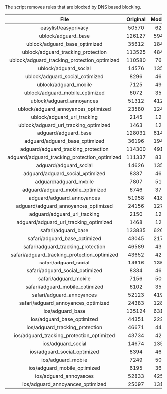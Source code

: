 The script removes rules that are blocked by DNS based blocking.


| File | Original | Modified |
|:----:|:-----:|:-----:|
| easylist/easyprivacy | 50570 | 6240 |
| ublock/adguard_base | 126127 | 59422 |
| ublock/adguard_base_optimized | 35612 | 18432 |
| ublock/adguard_tracking_protection | 113525 | 48422 |
| ublock/adguard_tracking_protection_optimized | 110580 | 7686 |
| ublock/adguard_social | 14576 | 13504 |
| ublock/adguard_social_optimized | 8296 | 4618 |
| ublock/adguard_mobile | 7125 | 4989 |
| ublock/adguard_mobile_optimized | 6072 | 3563 |
| ublock/adguard_annoyances | 51312 | 41273 |
| ublock/adguard_annoyances_optimized | 23580 | 12455 |
| ublock/adguard_url_tracking | 2145 | 1280 |
| ublock/adguard_url_tracking_optimized | 1463 | 1277 |
| adguard/adguard_base | 128031 | 61401 |
| adguard/adguard_base_optimized | 36196 | 19444 |
| adguard/adguard_tracking_protection | 114300 | 49140 |
| adguard/adguard_tracking_protection_optimized | 111337 | 8391 |
| adguard/adguard_social | 14626 | 13561 |
| adguard/adguard_social_optimized | 8337 | 4661 |
| adguard/adguard_mobile | 7807 | 5168 |
| adguard/adguard_mobile_optimized | 6746 | 3735 |
| adguard/adguard_annoyances | 51958 | 41857 |
| adguard/adguard_annoyances_optimized | 24156 | 12765 |
| adguard/adguard_url_tracking | 2150 | 1286 |
| adguard/adguard_url_tracking_optimized | 1468 | 1283 |
| safari/adguard_base | 133835 | 62672 |
| safari/adguard_base_optimized | 43045 | 21701 |
| safari/adguard_tracking_protection | 46589 | 4394 |
| safari/adguard_tracking_protection_optimized | 43652 | 4250 |
| safari/adguard_social | 14616 | 13545 |
| safari/adguard_social_optimized | 8334 | 4648 |
| safari/adguard_mobile | 7156 | 5027 |
| safari/adguard_mobile_optimized | 6102 | 3595 |
| safari/adguard_annoyances | 52123 | 41949 |
| safari/adguard_annoyances_optimized | 24383 | 12835 |
| ios/adguard_base | 135124 | 63178 |
| ios/adguard_base_optimized | 44351 | 22205 |
| ios/adguard_tracking_protection | 46671 | 4401 |
| ios/adguard_tracking_protection_optimized | 43734 | 4257 |
| ios/adguard_social | 14674 | 13577 |
| ios/adguard_social_optimized | 8394 | 4662 |
| ios/adguard_mobile | 7249 | 5068 |
| ios/adguard_mobile_optimized | 6195 | 3633 |
| ios/adguard_annoyances | 52833 | 42551 |
| ios/adguard_annoyances_optimized | 25097 | 13135 |